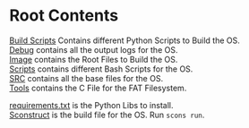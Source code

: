 # Root Contents
[Build Scripts](build_scripts) Contains different Python Scripts to Build the OS. <br>
[Debug](debug) contains all the output logs for the OS. <br>
[Image](image) contains the Root Files to Build the OS. <br>
[Scripts](scripts) contains different Bash Scripts for the OS. <br>
[SRC](src) contains all the base files for the OS. <br>
[Tools](tools) contains the C File for the FAT Filesystem. <br>

[requirements.txt](requirements.txt) is the Python Libs to install. <br>
[Sconstruct](Sconstruct) is the build file for the OS. Run `scons run`.
